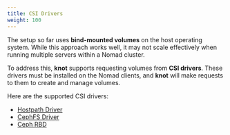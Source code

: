```yaml
---
title: CSI Drivers
weight: 100
---
```


The setup so far uses **bind-mounted volumes** on the host operating system. While this approach works well, it may not scale effectively when running multiple servers within a Nomad cluster.

To address this, **knot** supports requesting volumes from **CSI drivers**. These drivers must be installed on the Nomad clients, and **knot** will make requests to them to create and manage volumes.

Here are the supported CSI drivers:

- [Hostpath Driver](hostpath/)
- [CephFS Driver](cephfs/)
- [Ceph RBD](cephrbd/)
